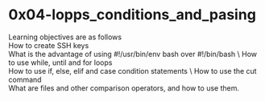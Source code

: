 # 0x04-lopps_conditions_and_pasing

Learning objectives are as follows \
How to create SSH keys \
What is the advantage of using #!/usr/bin/env bash over #!/bin/bash \ 
How to use while, until and for loops \
How to use if, else, elif and case condition statements \ 
How to use the cut command \
What are files and other comparison operators, and how to use them.
